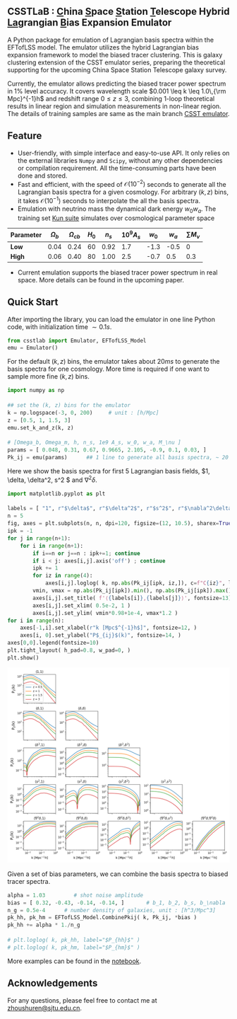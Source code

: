 ## CSSTLaB : <ins>C</ins>hina <ins>S</ins>pace <ins>S</ins>tation <ins>T</ins>elescope Hybrid <ins>La</ins>grangian <ins>B</ins>ias Expansion Emulator

A Python package for emulation of Lagrangian basis spectra within the EFTofLSS model. The emulator utilizes the hybrid Lagrangian bias expansion framework to model the biased tracer clustering. This is galaxy clustering extension of the CSST emulator series, preparing the theoretical supporting for the upcoming China Space Station Telescope galaxy survey.

Currently, the emulator allows predicting the biased tracer power spectrum in $1\%$ level accuracy. It covers wavelength scale $0.001 \leq k \leq 1.0\,{\rm Mpc}^{-1}h$ and redshift range $0\leq z\leq 3$, combining 1-loop theoretical results in linear region and simulation measurements in non-linear region. The details of training samples are same as the main branch [CSST emulator](https://github.com/czymh/csstemu). 




## Feature

* User-friendly, with simple interface and easy-to-use API. It only relies on the external libraries `Numpy` and `Scipy`, without any other dependencies or compilation requirement. All the time-consuming parts have been done and stored. 
* Fast and efficient, with the speed of $\mathcal{O}(10^{-2})$ seconds to generate all the Lagrangian basis spectra for a given cosmology. For arbitrary $(k, z)$ bins, it takes $\mathcal{O}(10^{-1})$ seconds to interpolate the all the basis spectra.
* Emulation with neutrino mass the dynamical dark energy $w_0w_a$. The training set [Kun suite](https://kunsimulation.readthedocs.io/en/latest/) simulates over cosmological parameter space 

| Parameter | $\Omega_b$ | $\Omega_{cb}$ | $H_0$ | $n_s$ | $10^{9}A_s$ | $w_0$ | $w_a$ | $\sum M_{\nu}$ |
| ------------------ | ---------- | ------------- | ----- | ----- | ------------------ | ----- | ----- | --------------- |
| **Low**    | 0.04       | 0.24          | 60    | 0.92  | 1.7                | -1.3  | -0.5  | 0               |
| **High**    | 0.06       | 0.40          | 80    | 1.00  | 2.5                | -0.7  | 0.5   | 0.3             |

* Current emulation supports the biased tracer power spectrum in real space. More details can be found in the upcoming paper. 





## Quick Start
After importing the library, you can load the emulator in one line Python code, with initialization time $\sim 0.1 s$. 
```python
from csstlab import Emulator, EFTofLSS_Model
emu = Emulator()
```
For the default $(k, z)$ bins, the emulator takes about $20ms$ to generate the basis spectra for one cosmology. More time is required if one want to sample more fine $(k, z)$ bins.
```python
import numpy as np

## set the (k, z) bins for the emulator
k = np.logspace(-3, 0, 200)     # unit : [h/Mpc]
z = [0.5, 1, 1.5, 3]
emu.set_k_and_z(k, z) 

# [Omega_b, Omega_m, h, n_s, 1e9 A_s, w_0, w_a, M_\nu ]
params = [ 0.048, 0.31, 0.67, 0.9665, 2.105, -0.9, 0.1, 0.03, ]
Pk_ij = emu(params)      ## 1 line to generate all basis spectra, ~ 20 ms
```

Here we show the basis spectra for first 5 Lagrangian basis fields, $1, \delta, \delta^2, s^2 $ and $\nabla^2\delta$. 
```python
import matplotlib.pyplot as plt

labels = [ "1", r"$\delta$", r"$\delta^2$", r"$s^2$", r"$\nabla^2\delta$", r"$\delta^3$", ]
n = 5
fig, axes = plt.subplots(n, n, dpi=120, figsize=(12, 10.5), sharex=True, )
ipk = -1
for j in range(n+1):
    for i in range(n+1):
        if i==n or j==n : ipk+=1; continue
        if i < j: axes[i,j].axis('off') ; continue
        ipk += 1
        for iz in range(4):
            axes[i,j].loglog( k, np.abs(Pk_ij[ipk, iz,]), c=f"C{iz}", label=f"z = {z[iz]}" )
        vmin, vmax = np.abs(Pk_ij[ipk]).min(), np.abs(Pk_ij[ipk]).max()
        axes[i,j].set_title( f'⟨{labels[i]},{labels[j]}⟩', fontsize=13)
        axes[i,j].set_xlim( 0.5e-2, 1 )
        axes[i,j].set_ylim( vmin*0.98+1e-4, vmax*1.2 )
for i in range(n):
    axes[-1,i].set_xlabel(r"k [Mpc$^{-1}h$]", fontsize=12, )
    axes[i, 0].set_ylabel("P$_{ij}$(k)", fontsize=14, )
axes[0,0].legend(fontsize=10)
plt.tight_layout( h_pad=0.8, w_pad=0, )
plt.show()

```
![alt text](./demo/figures/basis_spectra.png)


Given a set of bias parameters, we can combine the basis spectra to biased tracer spectra. 
```python
alpha = 1.03         # shot noise amplitude
bias = [ 0.32, -0.43, -0.14, -0.14, ]       # b_1, b_2, b_s, b_\nabla
n_g = 0.5e-4      # number density of galaxies, unit : [h^3/Mpc^3]
pk_hh, pk_hm = EFTofLSS_Model.CombinePkij( k, Pk_ij, *bias )
pk_hh += alpha * 1./n_g

# plt.loglog( k, pk_hh, label="$P_{hh}$" )
# plt.loglog( k, pk_hm, label="$P_{hm}$" )
```
More examples can be found in the [notebook](./demo/demo.ipynb). 



## Acknowledgements

For any questions, please feel free to contact me at <zhoushuren@sjtu.edu.cn>.